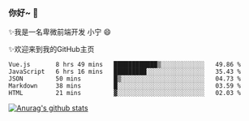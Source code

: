 ### 你好~  👋

✨我是一名卑微前端开发 小宁 😄

✨欢迎来到我的GitHub主页
<!--
**7148505/7148505** is a ✨ _special_ ✨ repository because its `README.md` (this file) appears on your GitHub profile.

Here are some ideas to get you started:

- 🔭 I’m currently working on ...
- 🌱 I’m currently learning ...
- 👯 I’m looking to collaborate on ...
- 🤔 I’m looking for help with ...
- 💬 Ask me about ...
- 📫 How to reach me: ...
- 😄 Pronouns: ...
- ⚡ Fun fact: ...
-->

<!--START_SECTION:waka-->
```text
Vue.js       8 hrs 49 mins   ████████████▒░░░░░░░░░░░░   49.86 % 
JavaScript   6 hrs 16 mins   █████████░░░░░░░░░░░░░░░░   35.43 % 
JSON         50 mins         █▒░░░░░░░░░░░░░░░░░░░░░░░   04.73 % 
Markdown     38 mins         █░░░░░░░░░░░░░░░░░░░░░░░░   03.59 % 
HTML         21 mins         ▓░░░░░░░░░░░░░░░░░░░░░░░░   02.03 % 
```
<!--END_SECTION:waka-->

[![Anurag's github stats](https://github-readme-stats.vercel.app/api?username=ZhangNing-debug)](https://github.com/anuraghazra/github-readme-stats)
